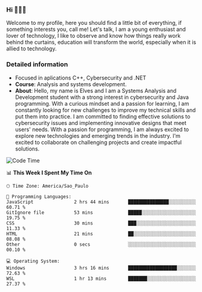 


### Hi 🙋🏽‍♂️

Welcome to my profile, here you should find a little bit of everything, if something interests you, call me! Let's talk,
I am a young enthusiast and lover of technology, I like to observe and know how things really work behind the curtains, 
education will transform the world, especially when it is allied to technology.

### Detailed information
* Focused in aplications C++, Cybersecurity and .NET
* **Course**: Analysis and systems development.
* **About**: Hello, my name is Elves and I am a Systems Analysis and Development student with a strong interest in cybersecurity and Java programming. With a curious mindset and a passion for learning, I am constantly looking for new challenges to improve my technical skills and put them into practice. I am committed to finding effective solutions to cybersecurity issues and implementing innovative designs that meet users' needs. With a passion for programming, I am always excited to explore new technologies and emerging trends in the industry. I'm excited to collaborate on challenging projects and create impactful solutions.

<!--START_SECTION:waka-->
![Code Time](http://img.shields.io/badge/Code%20Time-131%20hrs%204%20mins-blue)

📊 **This Week I Spent My Time On** 

```text
🕑︎ Time Zone: America/Sao_Paulo

💬 Programming Languages: 
JavaScript               2 hrs 44 mins       ███████████████░░░░░░░░░░   60.71 % 
GitIgnore file           53 mins             █████░░░░░░░░░░░░░░░░░░░░   19.75 % 
CSS                      30 mins             ███░░░░░░░░░░░░░░░░░░░░░░   11.33 % 
HTML                     21 mins             ██░░░░░░░░░░░░░░░░░░░░░░░   08.08 % 
Other                    0 secs              ░░░░░░░░░░░░░░░░░░░░░░░░░   00.10 % 

💻 Operating System: 
Windows                  3 hrs 16 mins       ██████████████████░░░░░░░   72.63 % 
WSL                      1 hr 13 mins        ███████░░░░░░░░░░░░░░░░░░   27.37 % 
```


<!--END_SECTION:waka-->


